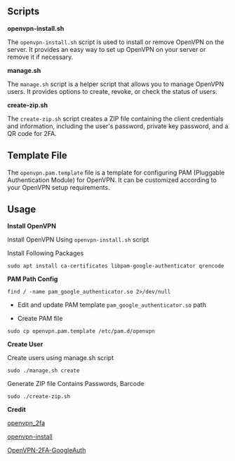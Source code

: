 ## Scripts
**openvpn-install.sh**

The `openvpn-install.sh` script is used to install or remove OpenVPN on the server. It provides an easy way to set up OpenVPN on your server or remove it if necessary.

**manage.sh**

The `manage.sh` script is a helper script that allows you to manage OpenVPN users. It provides options to create, revoke, or check the status of users.

**create-zip.sh**

The `create-zip.sh` script creates a ZIP file containing the client credentials and information, including the user's password, private key password, and a QR code for 2FA.

## Template File

The `openvpn.pam.template` file is a template for configuring PAM (Pluggable Authentication Module) for OpenVPN. It can be customized according to your OpenVPN setup requirements.

## Usage
**Install OpenVPN**

Install OpenVPN Using `openvpn-install.sh` script

Install Following Packages
```
sudo apt install ca-certificates libpam-google-authenticator qrencode
```

**PAM Path Config**
```
find / -name pam_google_authenticator.so 2>/dev/null
```
* Edit and update PAM template `pam_google_authenticator.so` path

* Create PAM file
```
sudo cp openvpn.pam.template /etc/pam.d/openvpn
```
**Create User**

Create users using manage.sh script
```
sudo ./manage.sh create
```
Generate ZIP file Contains Passwords, Barcode
```
sudo ./create-zip.sh
```
**Credit**

[openvpn_2fa](https://github.com/perfecto25/openvpn_2fa)

[openvpn-install](https://github.com/angristan/openvpn-install)

[OpenVPN-2FA-GoogleAuth](https://github.com/zaheerahmad33/OpenVPN-2FA-GoogleAuth)

